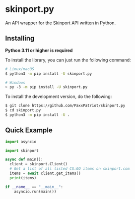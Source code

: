 # skinport.py
An API wrapper for the Skinport API written in Python.

Installing
----------

**Python 3.11 or higher is required**

To install the library, you can just run the following command:

```bash
# Linux/macOS
$ python3 -m pip install -U skinport.py

# Windows
> py -3 -m pip install -U skinport.py
```

To install the development version, do the following:
```bash
$ git clone https://github.com/PaxxPatriot/skinport.py
$ cd skinport.py
$ python3 -m pip install -U .
```

Quick Example
--------------

```Python
import asyncio

import skinport

async def main():
  client = skinport.Client()
  # Get a list of all listed CS:GO items on skinport.com
  items = await client.get_items()
  print(items)

if __name__ == "__main__":
    asyncio.run(main())
```
